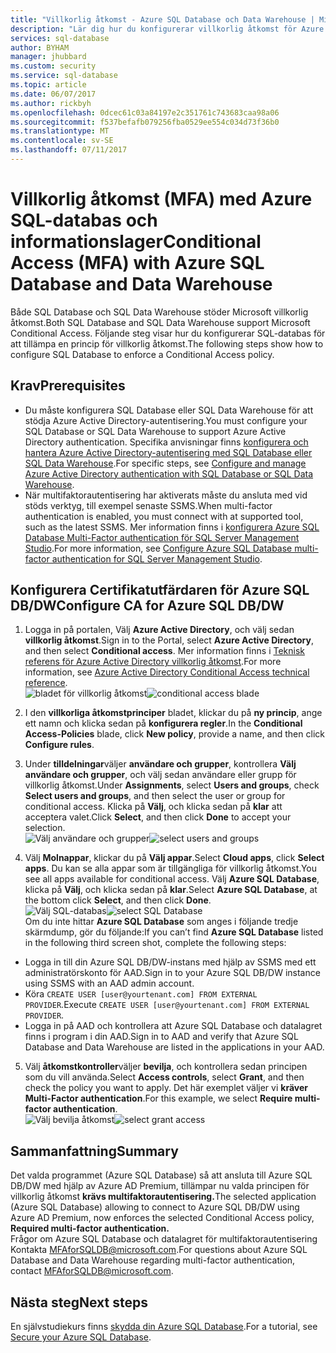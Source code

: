 ```yaml
---
title: "Villkorlig åtkomst - Azure SQL Database och Data Warehouse | Microsoft-dokument"
description: "Lär dig hur du konfigurerar villkorlig åtkomst för Azure SQL Database och datalagret."
services: sql-database
author: BYHAM
manager: jhubbard
ms.custom: security
ms.service: sql-database
ms.topic: article
ms.date: 06/07/2017
ms.author: rickbyh
ms.openlocfilehash: 0dcec61c03a84197e2c351761c743683caa98a06
ms.sourcegitcommit: f537befafb079256fba0529ee554c034d73f36b0
ms.translationtype: MT
ms.contentlocale: sv-SE
ms.lasthandoff: 07/11/2017
---
```

# <a name="conditional-access-mfa-with-azure-sql-database-and-data-warehouse"></a><span data-ttu-id="3fac1-103">Villkorlig åtkomst (MFA) med Azure SQL-databas och informationslager</span><span class="sxs-lookup"><span data-stu-id="3fac1-103">Conditional Access (MFA) with Azure SQL Database and Data Warehouse</span></span>  

<span data-ttu-id="3fac1-104">Både SQL Database och SQL Data Warehouse stöder Microsoft villkorlig åtkomst.</span><span class="sxs-lookup"><span data-stu-id="3fac1-104">Both SQL Database and SQL Data Warehouse support Microsoft Conditional Access.</span></span> <span data-ttu-id="3fac1-105">Följande steg visar hur du konfigurerar SQL-databas för att tillämpa en princip för villkorlig åtkomst.</span><span class="sxs-lookup"><span data-stu-id="3fac1-105">The following steps show how to configure SQL Database to enforce a Conditional Access policy.</span></span>  

## <a name="prerequisites"></a><span data-ttu-id="3fac1-106">Krav</span><span class="sxs-lookup"><span data-stu-id="3fac1-106">Prerequisites</span></span>  
- <span data-ttu-id="3fac1-107">Du måste konfigurera SQL Database eller SQL Data Warehouse för att stödja Azure Active Directory-autentisering.</span><span class="sxs-lookup"><span data-stu-id="3fac1-107">You must configure your SQL Database or SQL Data Warehouse to support Azure Active Directory authentication.</span></span> <span data-ttu-id="3fac1-108">Specifika anvisningar finns [konfigurera och hantera Azure Active Directory-autentisering med SQL Database eller SQL Data Warehouse](sql-database-aad-authentication-configure.md).</span><span class="sxs-lookup"><span data-stu-id="3fac1-108">For specific steps, see [Configure and manage Azure Active Directory authentication with SQL Database or SQL Data Warehouse](sql-database-aad-authentication-configure.md).</span></span>  
- <span data-ttu-id="3fac1-109">När multifaktorautentisering har aktiverats måste du ansluta med vid stöds verktyg, till exempel senaste SSMS.</span><span class="sxs-lookup"><span data-stu-id="3fac1-109">When multi-factor authentication is enabled, you must connect with at supported tool, such as the latest SSMS.</span></span> <span data-ttu-id="3fac1-110">Mer information finns i [konfigurera Azure SQL Database Multi-Factor authentication för SQL Server Management Studio](sql-database-ssms-mfa-authentication-configure.md).</span><span class="sxs-lookup"><span data-stu-id="3fac1-110">For more information, see [Configure Azure SQL Database multi-factor authentication for SQL Server Management Studio](sql-database-ssms-mfa-authentication-configure.md).</span></span>  

## <a name="configure-ca-for-azure-sql-dbdw"></a><span data-ttu-id="3fac1-111">Konfigurera Certifikatutfärdaren för Azure SQL DB/DW</span><span class="sxs-lookup"><span data-stu-id="3fac1-111">Configure CA for Azure SQL DB/DW</span></span>  
1.  <span data-ttu-id="3fac1-112">Logga in på portalen, Välj **Azure Active Directory**, och välj sedan **villkorlig åtkomst**.</span><span class="sxs-lookup"><span data-stu-id="3fac1-112">Sign in to the Portal, select **Azure Active Directory**, and then select **Conditional access**.</span></span> <span data-ttu-id="3fac1-113">Mer information finns i [Teknisk referens för Azure Active Directory villkorlig åtkomst](https://docs.microsoft.com/en-us/azure/active-directory/active-directory-conditional-access-technical-reference).</span><span class="sxs-lookup"><span data-stu-id="3fac1-113">For more information, see [Azure Active Directory Conditional Access technical reference](https://docs.microsoft.com/en-us/azure/active-directory/active-directory-conditional-access-technical-reference).</span></span>  
  <span data-ttu-id="3fac1-114">![bladet för villkorlig åtkomst](./media/sql-database-conditional-access/conditional-access-blade.png)</span><span class="sxs-lookup"><span data-stu-id="3fac1-114">![conditional access blade](./media/sql-database-conditional-access/conditional-access-blade.png)</span></span> 
     
2.  <span data-ttu-id="3fac1-115">I den **villkorliga åtkomstprinciper** bladet, klickar du på **ny princip**, ange ett namn och klicka sedan på **konfigurera regler**.</span><span class="sxs-lookup"><span data-stu-id="3fac1-115">In the **Conditional Access-Policies** blade, click **New policy**, provide a name, and then click **Configure rules**.</span></span>  
3.  <span data-ttu-id="3fac1-116">Under **tilldelningar**väljer **användare och grupper**, kontrollera **Välj användare och grupper**, och välj sedan användare eller grupp för villkorlig åtkomst.</span><span class="sxs-lookup"><span data-stu-id="3fac1-116">Under **Assignments**, select **Users and groups**, check **Select users and groups**, and then select the user or group for conditional access.</span></span> <span data-ttu-id="3fac1-117">Klicka på **Välj**, och klicka sedan på **klar** att acceptera valet.</span><span class="sxs-lookup"><span data-stu-id="3fac1-117">Click **Select**, and then click **Done** to accept your selection.</span></span>  
  <span data-ttu-id="3fac1-118">![Välj användare och grupper](./media/sql-database-conditional-access/select-users-and-groups.png)</span><span class="sxs-lookup"><span data-stu-id="3fac1-118">![select users and groups](./media/sql-database-conditional-access/select-users-and-groups.png)</span></span>  

4.  <span data-ttu-id="3fac1-119">Välj **Molnappar**, klickar du på **Välj appar**.</span><span class="sxs-lookup"><span data-stu-id="3fac1-119">Select **Cloud apps**, click **Select apps**.</span></span> <span data-ttu-id="3fac1-120">Du kan se alla appar som är tillgängliga för villkorlig åtkomst.</span><span class="sxs-lookup"><span data-stu-id="3fac1-120">You see all apps available for conditional access.</span></span> <span data-ttu-id="3fac1-121">Välj **Azure SQL Database**, klicka på **Välj**, och klicka sedan på **klar**.</span><span class="sxs-lookup"><span data-stu-id="3fac1-121">Select **Azure SQL Database**, at the bottom click **Select**, and then click **Done**.</span></span>  
  <span data-ttu-id="3fac1-122">![Välj SQL-databas](./media/sql-database-conditional-access/select-sql-database.png)</span><span class="sxs-lookup"><span data-stu-id="3fac1-122">![select SQL Database](./media/sql-database-conditional-access/select-sql-database.png)</span></span>  
  <span data-ttu-id="3fac1-123">Om du inte hittar **Azure SQL Database** som anges i följande tredje skärmdump, gör du följande:</span><span class="sxs-lookup"><span data-stu-id="3fac1-123">If you can’t find **Azure SQL Database** listed in the following third screen shot, complete the following steps:</span></span>   
  - <span data-ttu-id="3fac1-124">Logga in till din Azure SQL DB/DW-instans med hjälp av SSMS med ett administratörskonto för AAD.</span><span class="sxs-lookup"><span data-stu-id="3fac1-124">Sign in to your Azure SQL DB/DW instance using SSMS with an AAD admin account.</span></span>  
  - <span data-ttu-id="3fac1-125">Köra `CREATE USER [user@yourtenant.com] FROM EXTERNAL PROVIDER`.</span><span class="sxs-lookup"><span data-stu-id="3fac1-125">Execute `CREATE USER [user@yourtenant.com] FROM EXTERNAL PROVIDER`.</span></span>  
  - <span data-ttu-id="3fac1-126">Logga in på AAD och kontrollera att Azure SQL Database och datalagret finns i program i din AAD.</span><span class="sxs-lookup"><span data-stu-id="3fac1-126">Sign in to AAD and verify that Azure SQL Database and Data Warehouse are listed in the applications in your AAD.</span></span>  

5.  <span data-ttu-id="3fac1-127">Välj **åtkomstkontroller**väljer **bevilja**, och kontrollera sedan principen som du vill använda.</span><span class="sxs-lookup"><span data-stu-id="3fac1-127">Select **Access controls**, select **Grant**, and then check the policy you want to apply.</span></span> <span data-ttu-id="3fac1-128">Det här exemplet väljer vi **kräver Multi-Factor authentication**.</span><span class="sxs-lookup"><span data-stu-id="3fac1-128">For this example, we select **Require multi-factor authentication**.</span></span>  
  <span data-ttu-id="3fac1-129">![Välj bevilja åtkomst](./media/sql-database-conditional-access/grant-access.png)</span><span class="sxs-lookup"><span data-stu-id="3fac1-129">![select grant access](./media/sql-database-conditional-access/grant-access.png)</span></span>  

## <a name="summary"></a><span data-ttu-id="3fac1-130">Sammanfattning</span><span class="sxs-lookup"><span data-stu-id="3fac1-130">Summary</span></span>  
<span data-ttu-id="3fac1-131">Det valda programmet (Azure SQL Database) så att ansluta till Azure SQL DB/DW med hjälp av Azure AD Premium, tillämpar nu valda principen för villkorlig åtkomst **krävs multifaktorautentisering.**</span><span class="sxs-lookup"><span data-stu-id="3fac1-131">The selected application (Azure SQL Database) allowing to connect to Azure SQL DB/DW using Azure AD Premium, now enforces the selected Conditional Access policy, **Required multi-factor authentication.**</span></span>  
<span data-ttu-id="3fac1-132">Frågor om Azure SQL Database och datalagret för multifaktorautentisering Kontakta MFAforSQLDB@microsoft.com.</span><span class="sxs-lookup"><span data-stu-id="3fac1-132">For questions about Azure SQL Database and Data Warehouse regarding multi-factor authentication, contact MFAforSQLDB@microsoft.com.</span></span>  

## <a name="next-steps"></a><span data-ttu-id="3fac1-133">Nästa steg</span><span class="sxs-lookup"><span data-stu-id="3fac1-133">Next steps</span></span>  

<span data-ttu-id="3fac1-134">En självstudiekurs finns [skydda din Azure SQL Database](sql-database-security-tutorial.md).</span><span class="sxs-lookup"><span data-stu-id="3fac1-134">For a tutorial, see [Secure your Azure SQL Database](sql-database-security-tutorial.md).</span></span>
